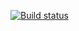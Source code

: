 [![Build status](https://ci.appveyor.com/api/projects/status/nple45u5rsvlalvc?svg=true)](https://ci.appveyor.com/project/Solomakhin-Anton/pageobject)
